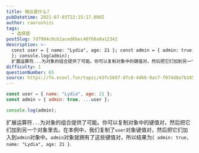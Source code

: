 ```yaml
---
title: 输出是什么?
pubDatetime: 2021-07-03T22:15:17.000Z
author: caorushizi
tags:
  - 选择题
postSlug: 7d7994c0cb1aced6bec40f60a9a12342
description: >-
  const user = { name: "Lydia", age: 21 }; const admin = { admin: true, ...user
  }; console.log(admin);
  扩展运算符...为对象的组合提供了可能。你可以复制对象中的键值对，然后把它们加到另一个对象里去。在本例中，我们复制了user对象键值对，然后把它们加入到admin对象中。admin对象就拥有了这些键
difficulty: 1
questionNumber: 65
source: https://fe.ecool.fun/topic/43fc5697-d7c8-4d68-9ac7-f074d8a7b185
---
```


```javascript
const user = { name: "Lydia", age: 21 };
const admin = { admin: true, ...user };

console.log(admin);
```

扩展运算符`...`为对象的组合提供了可能。你可以复制对象中的键值对，然后把它们加到另一个对象里去。在本例中，我们复制了`user`对象键值对，然后把它们加入到`admin`对象中。`admin`对象就拥有了这些键值对，所以结果为`{ admin: true, name: "Lydia", age: 21 }`.
